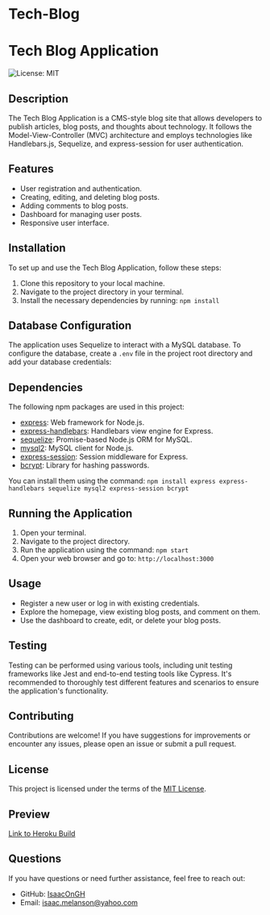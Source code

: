 # Tech-Blog

# Tech Blog Application

![License: MIT](https://img.shields.io/badge/License-MIT-yellow.svg)

## Description

The Tech Blog Application is a CMS-style blog site that allows developers to publish articles, blog posts, and thoughts about technology. It follows the Model-View-Controller (MVC) architecture and employs technologies like Handlebars.js, Sequelize, and express-session for user authentication.

## Features

- User registration and authentication.
- Creating, editing, and deleting blog posts.
- Adding comments to blog posts.
- Dashboard for managing user posts.
- Responsive user interface.

## Installation

To set up and use the Tech Blog Application, follow these steps:

1. Clone this repository to your local machine.
2. Navigate to the project directory in your terminal.
3. Install the necessary dependencies by running: `npm install`

## Database Configuration

The application uses Sequelize to interact with a MySQL database. To configure the database, create a `.env` file in the project root directory and add your database credentials:

## Dependencies

The following npm packages are used in this project:

- [express](https://www.npmjs.com/package/express): Web framework for Node.js.
- [express-handlebars](https://www.npmjs.com/package/express-handlebars): Handlebars view engine for Express.
- [sequelize](https://www.npmjs.com/package/sequelize): Promise-based Node.js ORM for MySQL.
- [mysql2](https://www.npmjs.com/package/mysql2): MySQL client for Node.js.
- [express-session](https://www.npmjs.com/package/express-session): Session middleware for Express.
- [bcrypt](https://www.npmjs.com/package/bcrypt): Library for hashing passwords.

You can install them using the command: `npm install express express-handlebars sequelize mysql2 express-session bcrypt`

## Running the Application

1. Open your terminal.
2. Navigate to the project directory.
3. Run the application using the command: `npm start`
4. Open your web browser and go to: `http://localhost:3000`

## Usage

- Register a new user or log in with existing credentials.
- Explore the homepage, view existing blog posts, and comment on them.
- Use the dashboard to create, edit, or delete your blog posts.

## Testing

Testing can be performed using various tools, including unit testing frameworks like Jest and end-to-end testing tools like Cypress. It's recommended to thoroughly test different features and scenarios to ensure the application's functionality.

## Contributing

Contributions are welcome! If you have suggestions for improvements or encounter any issues, please open an issue or submit a pull request.

## License

This project is licensed under the terms of the [MIT License](https://opensource.org/licenses/MIT).

## Preview

[Link to Heroku Build](https://guarded-thicket-59968-20e055c23dca.herokuapp.com)



## Questions

If you have questions or need further assistance, feel free to reach out:
- GitHub: [IsaacOnGH](https://github.com/IsaacOnGH)
- Email: isaac.melanson@yahoo.com